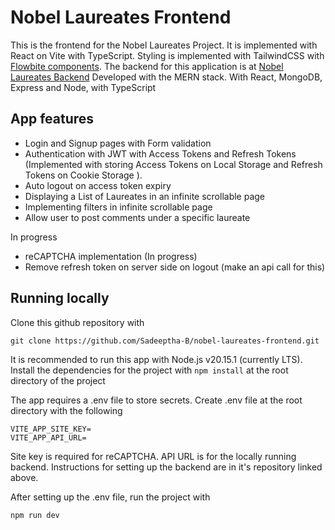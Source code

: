 # Nobel Laureates Frontend

This is the frontend for the Nobel Laureates Project. It is implemented with React on Vite with TypeScript. Styling is implemented with TailwindCSS with [Flowbite components](https://flowbite.com).
The backend for this application is at [Nobel Laureates Backend](https://github.com/Sadeeptha-B/nobel-laureates-backend)
Developed with the MERN stack. With React, MongoDB, Express and Node, with TypeScript

## App features

- Login and Signup pages with Form validation
- Authentication with JWT with Access Tokens and Refresh Tokens (Implemented with storing Access Tokens on Local Storage and Refresh Tokens on Cookie Storage ).
- Auto logout on access token expiry
- Displaying a List of Laureates in an infinite scrollable page
- Implementing filters in infinite scrollable page
- Allow user to post comments under a specific laureate

In progress

- reCAPTCHA implementation (In progress)
- Remove refresh token on server side on logout (make an api call for this)

## Running locally

Clone this github repository with

```
git clone https://github.com/Sadeeptha-B/nobel-laureates-frontend.git
```

It is recommended to run this app with Node.js v20.15.1 (currently LTS). Install the dependencies for the project with `npm install` at the root directory of the project

The app requires a .env file to store secrets. Create .env file at the root directory with the following

```
VITE_APP_SITE_KEY=
VITE_APP_API_URL=
```

Site key is required for reCAPTCHA. API URL is for the locally running backend. Instructions for setting up the backend are in it's repository linked above.

After setting up the .env file, run the project with

```
npm run dev
```
